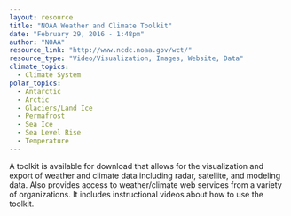 ```yaml
---
layout: resource
title: "NOAA Weather and Climate Toolkit"
date: "February 29, 2016 - 1:48pm"
author: "NOAA"
resource_link: "http://www.ncdc.noaa.gov/wct/"
resource_type: "Video/Visualization, Images, Website, Data"
climate_topics:
  - Climate System
polar_topics:
  - Antarctic
  - Arctic
  - Glaciers/Land Ice
  - Permafrost
  - Sea Ice
  - Sea Level Rise
  - Temperature
---
```


A toolkit is available for download that allows for the visualization and export of weather and climate data including radar, satellite, and modeling data. Also provides access to weather/climate web services from a variety of organizations. It includes instructional videos about how to use the toolkit.